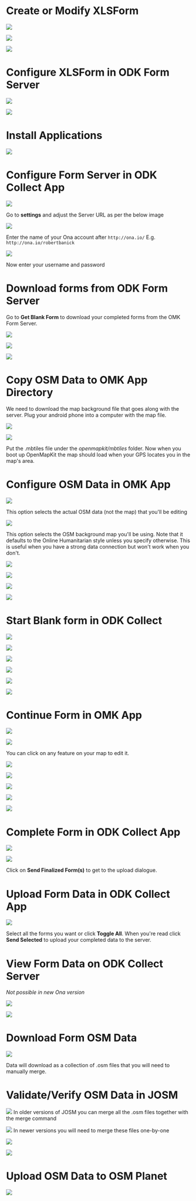 # Create or Modify XLSForm

![](https://cloud.githubusercontent.com/assets/506078/7144405/1a1ae4a6-e29a-11e4-9467-ccc7404feaf5.png)

![](https://cloud.githubusercontent.com/assets/506078/7144404/1a195dc0-e29a-11e4-9034-9da6ea439c5f.png)

![](https://cloud.githubusercontent.com/assets/506078/7144403/1a194880-e29a-11e4-923a-f846cf81f379.png)

# Configure XLSForm in ODK Form Server

![](https://cloud.githubusercontent.com/assets/506078/7144402/1a193dea-e29a-11e4-8e37-6439f1a1c8c0.png)

![](https://cloud.githubusercontent.com/assets/506078/7144401/1a104474-e29a-11e4-89a1-6cbee9acdb44.png)

# Install Applications

![](https://cloud.githubusercontent.com/assets/506078/7143724/e07ebd7a-e295-11e4-8c61-8730c4cf53cb.png)

# Configure Form Server in ODK Collect App

![](https://cloud.githubusercontent.com/assets/506078/7143725/e08011e8-e295-11e4-8df4-53db84657b5c.png)

Go to **settings** and adjust the Server URL as per the below image

![](https://cloud.githubusercontent.com/assets/506078/7143730/e0955940-e295-11e4-8152-f5128f0374f1.png)

Enter the name of your Ona account after ```http://ona.io/```
E.g. ```http://ona.io/robertbanick```

![]( https://cloud.githubusercontent.com/assets/506078/7143729/e08654d6-e295-11e4-9bca-abbb9f074a80.png)

Now enter your username and password

# Download forms from ODK Form Server

Go to **Get Blank Form** to download your completed forms from the OMK Form Server.

![]( https://cloud.githubusercontent.com/assets/506078/7143731/e0964bde-e295-11e4-850b-b41c01306b51.png)

![]( https://cloud.githubusercontent.com/assets/506078/7143732/e098c8a0-e295-11e4-871d-cdd6cc18747b.png)

![]( https://cloud.githubusercontent.com/assets/506078/7143733/e099c5b6-e295-11e4-8143-c2854cf093c7.png)

# Copy OSM Data to OMK App Directory

We need to download the map background file that goes along with the server. Plug your android phone into a computer with the map file.

![]( https://cloud.githubusercontent.com/assets/506078/7143552/1cf3858e-e295-11e4-8c13-66cd77653a1e.png)

![]( https://cloud.githubusercontent.com/assets/506078/7143550/1ccd2682-e295-11e4-8fc7-07327a62a3c1.png)

Put the .mbtiles file under the *openmapkit/mbtiles* folder. Now when you boot up OpenMapKit the map should load when your GPS locates you in the map's area.

# Configure OSM Data in OMK App

![]( https://cloud.githubusercontent.com/assets/506078/7143739/e0b5c284-e295-11e4-894e-72a68e4d7373.png)

This option selects the actual OSM data (not the map) that you'll be editing

![]( https://cloud.githubusercontent.com/assets/506078/7143740/e0c38054-e295-11e4-83c7-84211150720e.png)

This option selects the OSM background map you'll be using. Note that it defaults to the Online Humanitarian style unless you specify otherwise. This is useful when you have a strong data connection but won't work when you don't.

![]( https://cloud.githubusercontent.com/assets/506078/7143741/e0c3eb20-e295-11e4-8ae2-4b9e8dd615df.png)

![]( https://cloud.githubusercontent.com/assets/506078/7143743/e0c56306-e295-11e4-8f00-191cd286e070.png)

![]( https://cloud.githubusercontent.com/assets/506078/7143742/e0c46262-e295-11e4-9a87-eda6c4c94170.png)

![]( https://cloud.githubusercontent.com/assets/506078/7143745/e0dbe70c-e295-11e4-8859-d5aa4676cd32.png)

# Start Blank form in ODK Collect

![]( https://cloud.githubusercontent.com/assets/506078/7143725/e08011e8-e295-11e4-8df4-53db84657b5c.png)

![]( https://cloud.githubusercontent.com/assets/506078/7143746/e10a4426-e295-11e4-857f-932854bfd6b1.png)

![]( https://cloud.githubusercontent.com/assets/506078/7143734/e09dfb36-e295-11e4-85b5-c6f7d9107b3c.png)

![]( https://cloud.githubusercontent.com/assets/506078/7143735/e0ab1320-e295-11e4-970a-2098b7d98b3c.png)

![]( https://cloud.githubusercontent.com/assets/506078/7143736/e0ab7f90-e295-11e4-9835-6eedc6beda0e.png)

![]( https://cloud.githubusercontent.com/assets/506078/7143737/e0ae9540-e295-11e4-8b4a-2a44d0e58618.png)

# Continue Form in OMK App

![]( https://cloud.githubusercontent.com/assets/506078/7143738/e0aff584-e295-11e4-9438-0490e06decfd.png)

![]( https://cloud.githubusercontent.com/assets/506078/7143811/41619680-e296-11e4-94c7-6e6abbd6f1a9.png)

You can click on any feature on your map to edit it.

![]( https://cloud.githubusercontent.com/assets/506078/7143813/41672dac-e296-11e4-943c-a46cff5ec395.png)

![]( https://cloud.githubusercontent.com/assets/506078/7143814/4167b812-e296-11e4-9301-52f662c61f94.png)

![]( https://cloud.githubusercontent.com/assets/506078/7143816/416b2074-e296-11e4-9a77-87f3c998d6bc.png)

![]( https://cloud.githubusercontent.com/assets/506078/7143818/41749b54-e296-11e4-80d3-9fd211ac7d3c.png)

![]( https://cloud.githubusercontent.com/assets/506078/7143823/418bc694-e296-11e4-92c4-9acf989c95e9.png)

# Complete Form in ODK Collect App

![]( https://cloud.githubusercontent.com/assets/506078/7143824/418dea64-e296-11e4-8939-3fc81b30facd.png)

![]( https://cloud.githubusercontent.com/assets/506078/7143825/418fd0d6-e296-11e4-9e9e-1e9c4af0ac77.png)

Click on **Send Finalized Form(s)** to get to the upload dialogue.

# Upload Form Data in ODK Collect App

![]( https://cloud.githubusercontent.com/assets/506078/7143826/41946380-e296-11e4-9a4f-0c4ef0ed2e1e.png)

Select all the forms you want or click **Toggle All**. When you're read click **Send Selected** to upload your completed data to the server.

# View Form Data on ODK Collect Server
*Not possible in new Ona version*

![]( https://cloud.githubusercontent.com/assets/1583376/11027822/081f2a28-86e1-11e5-8e1c-dbf0bfa9e1bc.png)

![]( https://cloud.githubusercontent.com/assets/1583376/11027823/088ddacc-86e1-11e5-8aec-95f6e13532ff.png)

# Download Form OSM Data

![]( https://cloud.githubusercontent.com/assets/1583376/11027649/8595c176-86df-11e5-9f92-cb7e01b05697.png)

Data will download as a collection of .osm files that you will need to manually merge.

# Validate/Verify OSM Data in JOSM

![]( https://cloud.githubusercontent.com/assets/1583376/11027634/8515fd6a-86df-11e5-915b-e92d024d0574.png)
In older versions of JOSM you can merge all the .osm files together with the merge command

![]( https://cloud.githubusercontent.com/assets/1583376/11113707/0d7122e8-8947-11e5-906b-cc7db9193ca3.png)
In newer versions you will need to merge these files one-by-one

![]( https://cloud.githubusercontent.com/assets/506078/7143557/1d0137c4-e295-11e4-8afb-36f1adf6f80d.png)

![]( https://cloud.githubusercontent.com/assets/506078/7143559/1d20df84-e295-11e4-898e-86649034c55d.png)

# Upload OSM Data to OSM Planet

![]( https://cloud.githubusercontent.com/assets/506078/7143538/1c0c3e68-e295-11e4-884b-09c64e5b80aa.png)
